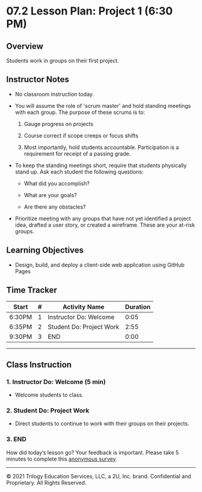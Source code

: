 # 07.2 Lesson Plan: Project 1 (6:30 PM)

## Overview

Students work in groups on their first project.

## Instructor Notes

* No classroom instruction today.

* You will assume the role of 'scrum master' and hold standing meetings with each group. The purpose of these scrums is to:

  1. Gauge progress on projects

  2. Course correct if scope creeps or focus shifts

  3. Most importantly, hold students accountable. Participation is a requirement for receipt of a passing grade. 

* To keep the standing meetings short, require that students physically stand up. Ask each student the following questions: 

  * What did you accomplish? 

  * What are your goals? 

  * Are there any obstacles? 

* Prioritize meeting with any groups that have not yet identified a project idea, drafted a user story, or created a wireframe. These are your at-risk groups.

## Learning Objectives

* Design, build, and deploy a client-side web application using GitHub Pages

## Time Tracker

| Start  | #   | Activity Name                       | Duration |
|---     |---  |---                                  |---       |
| 6:30PM | 1   | Instructor Do: Welcome              | 0:05     |
| 6:35PM | 2   | Student Do: Project Work            | 2:55     |
| 9:30PM | 3   | END                                 | 0:00     |

---

## Class Instruction

### 1. Instructor Do: Welcome (5 min)

* Welcome students to class. 
  
### 2. Student Do: Project Work 

* Direct students to continue to work with their groups on their projects. 

### 3. END

How did today’s lesson go? Your feedback is important. Please take 5 minutes to complete this [anonymous survey](https://forms.gle/RfcVyXiMmZQut6aJ6).

---
© 2021 Trilogy Education Services, LLC, a 2U, Inc. brand. Confidential and Proprietary. All Rights Reserved.
